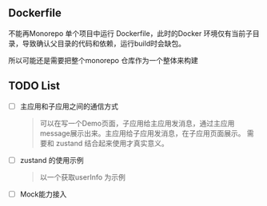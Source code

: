 ## Dockerfile

不能再Monorepo 单个项目中运行 Dockerfile，此时的Docker 环境仅有当前子目录，导致确认父目录的代码和依赖，运行build时会缺包。

所以可能还是需要把整个monorepo 仓库作为一个整体来构建

## TODO List

- [ ] 主应用和子应用之间的通信方式
    > 可以在写一个Demo页面，子应用给主应用发消息，通过主应用message展示出来。主应用给子应用发消息，在子应用页面展示。 需要和 zustand 结合起来使用才真实意义。
- [ ] zustand 的使用示例
    > 以一个获取userInfo 为示例
- [ ] Mock能力接入
